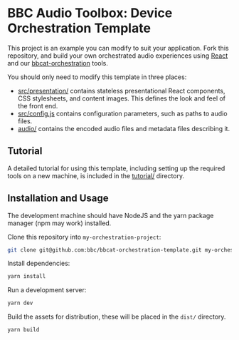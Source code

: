 # BBC Audio Toolbox: Device Orchestration Template

This project is an example you can modify to suit your application. Fork this repository, and build
your own orchestrated audio experiences using [React](https://reactjs.org/) and our
[bbcat-orchestration](https://github.com/bbc/bbcat-orchestration) tools.

You should only need to modify this template in three places:

* [src/presentation/](src/presentation/) contains stateless presentational React components, CSS
  stylesheets, and content images. This defines the look and feel of the front end.
* [src/config.js](src/config.js) contains configuration parameters, such as paths to audio files.
* [audio/](audio/) contains the encoded audio files and metadata files describing it.

## Tutorial

A detailed tutorial for using this template, including setting up the required tools on a new machine,
is included in the [tutorial/](tutorial/) directory.

## Installation and Usage

The development machine should have NodeJS and the yarn package manager (npm may work) installed.

Clone this repository into `my-orchestration-project`:

```sh
git clone git@github.com:bbc/bbcat-orchestration-template.git my-orchestration-project && cd my-orchestration-project
```

Install dependencies:

```sh
yarn install
```

Run a development server:

```sh
yarn dev
```

Build the assets for distribution, these will be placed in the `dist/` directory.

```sh
yarn build
```
